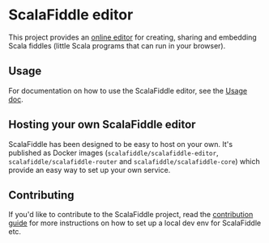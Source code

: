 # ScalaFiddle editor

This project provides an [online editor](https://scalafiddle.io) for creating, sharing and embedding Scala fiddles (little Scala programs that can run in your
browser).

## Usage

For documentation on how to use the ScalaFiddle editor, see the [Usage doc](USAGE.md).

## Hosting your own ScalaFiddle editor

ScalaFiddle has been designed to be easy to host on your own. It's published as Docker images (`scalafiddle/scalafiddle-editor`,
`scalafiddle/scalafiddle-router` and `scalafiddle/scalafiddle-core`) which provide an easy way to set up your own service.

## Contributing

If you'd like to contribute to the ScalaFiddle project, read the [contribution guide](CONTRIBUTING.md) for more instructions on how to set up a local dev env
for ScalaFiddle etc.
